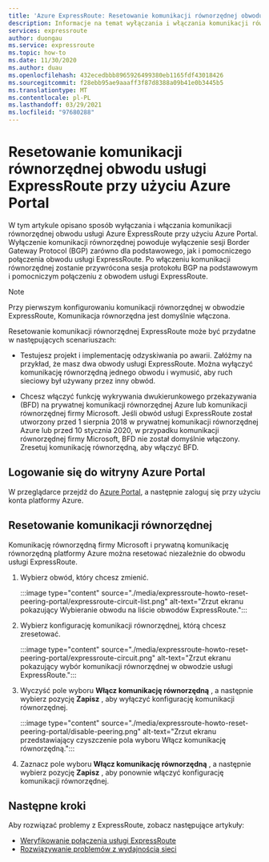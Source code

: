 ```yaml
---
title: 'Azure ExpressRoute: Resetowanie komunikacji równorzędnej obwodu przy użyciu Azure Portal'
description: Informacje na temat wyłączania i włączania komunikacji równorzędnej obwodu usługi Azure ExpressRoute przy użyciu Azure Portal.
services: expressroute
author: duongau
ms.service: expressroute
ms.topic: how-to
ms.date: 11/30/2020
ms.author: duau
ms.openlocfilehash: 432ecedbbb8965926499380eb1165fdf43018426
ms.sourcegitcommit: f28ebb95ae9aaaff3f87d8388a09b41e0b3445b5
ms.translationtype: MT
ms.contentlocale: pl-PL
ms.lasthandoff: 03/29/2021
ms.locfileid: "97680288"
---
```

# <a name="reset-expressroute-circuit-peerings-by-using-the-azure-portal"></a>Resetowanie komunikacji równorzędnej obwodu usługi ExpressRoute przy użyciu Azure Portal

W tym artykule opisano sposób wyłączania i włączania komunikacji równorzędnej obwodu usługi Azure ExpressRoute przy użyciu Azure Portal. Wyłączenie komunikacji równorzędnej powoduje wyłączenie sesji Border Gateway Protocol (BGP) zarówno dla podstawowego, jak i pomocniczego połączenia obwodu usługi ExpressRoute. Po włączeniu komunikacji równorzędnej zostanie przywrócona sesja protokołu BGP na podstawowym i pomocniczym połączeniu z obwodem usługi ExpressRoute.

> [!Note]
> Przy pierwszym konfigurowaniu komunikacji równorzędnej w obwodzie ExpressRoute, Komunikacja równorzędna jest domyślnie włączona.

Resetowanie komunikacji równorzędnej ExpressRoute może być przydatne w następujących scenariuszach:

* Testujesz projekt i implementację odzyskiwania po awarii. Załóżmy na przykład, że masz dwa obwody usługi ExpressRoute. Można wyłączyć komunikację równorzędną jednego obwodu i wymusić, aby ruch sieciowy był używany przez inny obwód.

* Chcesz włączyć funkcję wykrywania dwukierunkowego przekazywania (BFD) na prywatnej komunikacji równorzędnej Azure lub komunikacji równorzędnej firmy Microsoft. Jeśli obwód usługi ExpressRoute został utworzony przed 1 sierpnia 2018 w prywatnej komunikacji równorzędnej Azure lub przed 10 stycznia 2020, w przypadku komunikacji równorzędnej firmy Microsoft, BFD nie został domyślnie włączony. Zresetuj komunikację równorzędną, aby włączyć BFD.

## <a name="sign-in-to-the-azure-portal"></a>Logowanie się do witryny Azure Portal

W przeglądarce przejdź do [Azure Portal](https://portal.azure.com), a następnie zaloguj się przy użyciu konta platformy Azure.

## <a name="reset-a-peering"></a>Resetowanie komunikacji równorzędnej

Komunikację równorzędną firmy Microsoft i prywatną komunikację równorzędną platformy Azure można resetować niezależnie do obwodu usługi ExpressRoute.

1. Wybierz obwód, który chcesz zmienić.

    :::image type="content" source="./media/expressroute-howto-reset-peering-portal/expressroute-circuit-list.png" alt-text="Zrzut ekranu pokazujący Wybieranie obwodu na liście obwodów ExpressRoute.":::

1. Wybierz konfigurację komunikacji równorzędnej, którą chcesz zresetować.

    :::image type="content" source="./media/expressroute-howto-reset-peering-portal/expressroute-circuit.png" alt-text="Zrzut ekranu pokazujący wybór komunikacji równorzędnej w obwodzie usługi ExpressRoute.":::

1. Wyczyść pole wyboru **Włącz komunikację równorzędną** , a następnie wybierz pozycję **Zapisz** , aby wyłączyć konfigurację komunikacji równorzędnej.

    :::image type="content" source="./media/expressroute-howto-reset-peering-portal/disable-peering.png" alt-text="Zrzut ekranu przedstawiający czyszczenie pola wyboru Włącz komunikację równorzędną.":::

1. Zaznacz pole wyboru **Włącz komunikację równorzędną** , a następnie wybierz pozycję **Zapisz** , aby ponownie włączyć konfigurację komunikacji równorzędnej.

## <a name="next-steps"></a>Następne kroki

Aby rozwiązać problemy z ExpressRoute, zobacz następujące artykuły:

* [Weryfikowanie połączenia usługi ExpressRoute](expressroute-troubleshooting-expressroute-overview.md)
* [Rozwiązywanie problemów z wydajnością sieci](expressroute-troubleshooting-network-performance.md)

